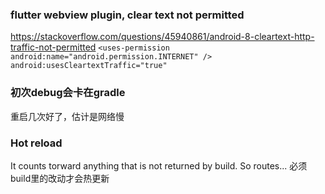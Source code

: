 ### flutter webview plugin, clear text not permitted
https://stackoverflow.com/questions/45940861/android-8-cleartext-http-traffic-not-permitted
``<uses-permission android:name="android.permission.INTERNET" />``
``android:usesCleartextTraffic="true"``

### 初次debug会卡在gradle
重启几次好了，估计是网络慢  


### Hot reload
It counts torward anything that is not returned by build. So routes...
必须build里的改动才会热更新
